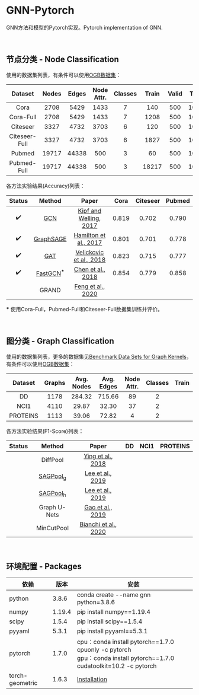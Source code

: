 # GNN-Pytorch
GNN方法和模型的Pytorch实现。Pytorch implementation of GNN.

<br/>

## 节点分类 - Node Classification

使用的数据集列表，有条件可以使用[OGB数据集](https://github.com/snap-stanford/ogb)：

|    Dataset    | Nodes | Edges | Node Attr. | Classes | Train | Valid | Test |
| :-----------: | :---: | :---: | :--------: | :-----: | :---: | :---: | :--: |
|     Cora      | 2708  | 5429  |    1433    |    7    |  140  |  500  | 1000 |
|   Cora-Full   | 2708  | 5429  |    1433    |    7    | 1208  |  500  | 1000 |
|   Citeseer    | 3327  | 4732  |    3703    |    6    |  120  |  500  | 1000 |
| Citeseer-Full | 3327  | 4732  |    3703    |    6    | 1827  |  500  | 1000 |
|    Pubmed     | 19717 | 44338 |    500     |    3    |  60   |  500  | 1000 |
|  Pubmed-Full  | 19717 | 44338 |    500     |    3    | 18217 |  500  | 1000 |

各方法实验结果(Accuracy)列表：

|        Status        |             Method        |                             Paper                             | Cora  | Citeseer | Pubmed |
| :----------------: | :---------------------------: | :----------------------------------------------------------: | :---: | :------: | :------: |
| :heavy_check_mark: |       [GCN](./Node/GCN)       | [Kipf and Welling, 2017](https://arxiv.org/pdf/1609.02907.pdf) | 0.819 |  0.702   | 0.790 |
| :heavy_check_mark: | [GraphSAGE](./Node/GraphSAGE) | [Hamilton et al., 2017](https://arxiv.org/pdf/1706.02216.pdf) | 0.801 |  0.701   | 0.778 |
| :heavy_check_mark: |       [GAT](./Node/GAT)       | [Velickovic et al., 2018](https://arxiv.org/pdf/1710.10903.pdf) | 0.823 |  0.715   | 0.777 |
| :heavy_check_mark: | [FastGCN](./Node/FastGCN)<sup>**\***</sup> | [Chen et al., 2018](https://arxiv.org/pdf/1801.10247.pdf) | 0.854 | 0.779 | 0.858 |
|  | GRAND | [Feng et al., 2020](https://arxiv.org/pdf/2005.11079.pdf) |  |  |  |

**\*** 使用Cora-Full，Pubmed-Full和Citeseer-Full数据集训练并评价。

<br/>

## 图分类 - Graph Classification

使用的数据集列表，更多的数据集见[Benchmark Data Sets for Graph Kernels](https://ls11-www.cs.tu-dortmund.de/staff/morris/graphkerneldatasets)，有条件可以使用[OGB数据集](https://github.com/snap-stanford/ogb)：

| Dataset  | Graphs | Avg. Nodes | Avg. Edges | Node Attr. | Classes | Train | Valid | Test |
| :------: | :----: | :--------: | :--------: | :--------: | :-----: | :---: | :---: | :--: |
|    DD    |  1178  |   284.32   |   715.66   |     89     |    2    |       |       |      |
|   NCI1   |  4110  |   29.87    |   32.30    |     37     |    2    |       |       |      |
| PROTEINS |  1113  |   39.06    |   72.82    |     4      |    2    |       |       |      |

各方法实验结果(F1-Score)列表：

| Status |                 Method                 |                            Paper                             |  DD  | NCI1 | PROTEINS |
| :----: | :------------------------------------: | :----------------------------------------------------------: | :--: | :--: | :------: |
|        |                DiffPool                |  [Ying et al., 2018](https://arxiv.org/pdf/1806.08804.pdf)   |      |      |          |
|        | [SAGPool<sub>g</sub>](./Graph/SAGPool) |   [Lee et al., 2019](https://arxiv.org/pdf/1904.08082.pdf)   |      |      |          |
|        | [SAGPool<sub>h</sub>](./Graph/SAGPool) |   [Lee et al., 2019](https://arxiv.org/pdf/1904.08082.pdf)   |      |      |          |
|        |              Graph U-Nets              |   [Gao et al., 2019](https://arxiv.org/pdf/1905.05178.pdf)   |      |      |          |
|        |               MinCutPool               | [Bianchi et al., 2020](https://arxiv.org/pdf/1907.00481.pdf) |      |      |          |

<br/>

## 环境配置 - Packages

| 依赖            | 版本   | 安装                                                         |
| --------------- | ------ | ------------------------------------------------------------ |
| python          | 3.8.6  | conda create --name gnn python=3.8.6                         |
| numpy           | 1.19.4 | pip install numpy==1.19.4                                    |
| scipy           | 1.5.4  | pip install scipy==1.5.4                                     |
| pyyaml          | 5.3.1  | pip install pyyaml==5.3.1                                    |
| pytorch         | 1.7.0  | cpu：conda install pytorch\==1.7.0 cpuonly -c pytorch<br/>gpu：conda install pytorch\==1.7.0 cudatoolkit=10.2 -c pytorch |
| torch-geometric | 1.6.3  | [Installation](https://github.com/rusty1s/pytorch_geometric#installation) |

